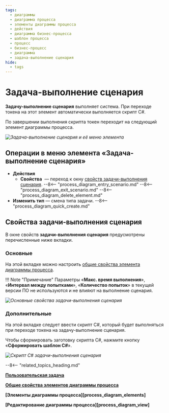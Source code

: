 ```yaml
---
tags:
  - диаграммы
  - диаграмма процесса
  - элементы диаграммы процесса
  - действия
  - диаграмма бизнес-процесса
  - шаблон процесса
  - процесс
  - бизнес-процесс
  - диаграмма
  - задача-выполнение сценария
hide:
  - tags
---
```


# Задача-выполнение сценария

**Задачу-выполнение сценария** выполняет система. При переходе токена на этот элемент автоматически выполняется скрипт C#.

По завершении выполнения скрипта токен переходит на следующий элемент диаграммы процесса.

*![Задача-выполнение сценария и её меню элемента](script_task.png)*

## Операции в меню элемента «Задача-выполнение сценария»

- **Действия**
    - **Свойства** <i class="fa-light fa-gear"></i> — переход к окну [свойств задачи-выполнения сценария](#свойства-задачи-выполнения-сценария).
    --8<-- "process_diagram_entry_scenario.md"
    --8<-- "process_diagram_exit_scenario.md"
    --8<-- "process_diagram_delete_element.md"
- **Изменить тип** — смена типа задачи.
--8<-- "process_diagram_quick_create.md"

## Свойства задачи-выполнения сценария

В  окне свойств **задачи-выполнения сценария** предусмотрены перечисленные ниже вкладки.

### Основные

На этой вкладке можно настроить [общие свойства элемента диаграммы процесса](process_diagram_element_common_properties.md).

!!! Note "Примечание"
    Параметры «**Макс. время выполнения**», «**Интервал между попытками**», «**Количество попыток**» в текущей версии ПО не используются и не влияют на выполнение сценария.

*![Основные свойства задачи-выполнения сценария](script_task_general_properties.png)*

### Дополнительные

На этой вкладке следует ввести скрипт C#, который будет выполняться при переходе токена на задачу-выполнение сценария.

Чтобы сформировать заготовку скрипта C#, нажмите кнопку «**Сформировать шаблон C#**».

*![Скрипт С# задачи-выполнения сценария](script_task_advanced_properties.png)*

--8<-- "related_topics_heading.md"

**[Пользовательская задача](user_task.md)**

**[Общие свойства элементов диаграммы процесса](process_diagram_element_common_properties.md)**

**[Элементы диаграммы процесса][process_diagram_elements]**

**[Редактирование диаграммы процесса][process_diagram_view]**
